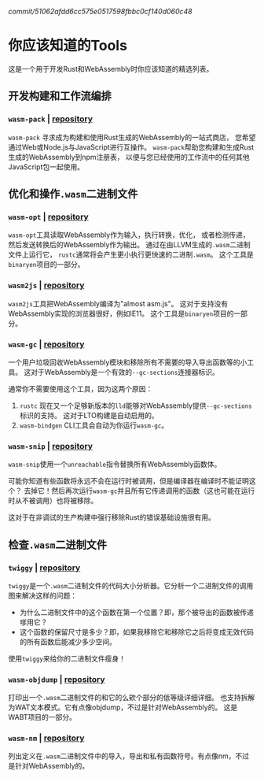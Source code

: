 *commit/51062afdd6cc575e0517598fbbc0cf140d060c48*

# 你应该知道的Tools

这是一个用于开发Rust和WebAssembly时你应该知道的精选列表。

## 开发构建和工作流编排

### `wasm-pack` | [repository](https://github.com/rustwasm/wasm-pack)

`wasm-pack` 寻求成为构建和使用Rust生成的WebAssembly的一站式商店，
您希望通过Web或Node.js与JavaScript进行互操作。
`wasm-pack`帮助您构建和生成Rust生成的WebAssembly到npm注册表，
以便与您已经使用的工作流中的任何其他JavaScript包一起使用。

## 优化和操作`.wasm`二进制文件

### `wasm-opt` | [repository](https://github.com/WebAssembly/binaryen)

`wasm-opt`工具读取WebAssembly作为输入，执行转换，优化，
或者检测传递，然后发送转换后的WebAssembly作为输出。
通过在由LLVM生成的`.wasm`二进制文件上运行它，
`rustc`通常将会产生更小执行更快速的二进制`.wasm`。
这个工具是`binaryen`项目的一部分。

### `wasm2js` | [repository](https://github.com/WebAssembly/binaryen)

`wasm2js`工具把WebAssembly编译为"almost asm.js"。
这对于支持没有WebAssembly实现的浏览器很好，例如IE11。
这个工具是`binaryen`项目的一部分。

### `wasm-gc` | [repository](https://github.com/alexcrichton/wasm-gc)

一个用户垃圾回收WebAssembly模块和移除所有不需要的导入导出函数等的小工具。
这对于WebAssembly是一个有效的`--gc-sections`连接器标识。

通常你不需要使用这个工具，因为这两个原因：

1. `rustc` 现在又一个足够新版本的`lld`能够对WebAssembly提供`--gc-sections`标识的支持。 
    这对于LTO构建是自动启用的。
2. `wasm-bindgen` CLI工具会自动为你运行`wasm-gc`。

### `wasm-snip` | [repository](https://github.com/rustwasm/wasm-snip)

`wasm-snip`使用一个`unreachable`指令替换所有WebAssembly函数体。

可能你知道有些函数将永远不会在运行时被调用，但是编译器在编译时不能证明这个？
去掉它！然后再次运行`wasm-gc`并且所有它传递调用的函数（这也可能在运行时从不被调用）也将被移除。

这对于在非调试的生产构建中强行移除Rust的错误基础设施很有用。

## 检查`.wasm`二进制文件

### `twiggy` | [repository](https://github.com/rustwasm/twiggy)

`twiggy`是一个`.wasm`二进制文件的代码大小分析器。它分析一个二进制文件的调用图来解决这样的问题：

* 为什么二进制文件中的这个函数在第一个位置？即，那个被导出的函数被传递嗲用它？
* 这个函数的保留尺寸是多少？即，如果我移除它和移除它之后将变成无效代码的所有函数后能减少多少空间。

使用`twiggy`来给你的二进制文件瘦身！

### `wasm-objdump` | [repository](https://github.com/WebAssembly/wabt)

打印出一个`.wasm`二进制文件的和它的么欸个部分的低等级详细详细。
也支持拆解为WAT文本模式。它有点像objdump，不过是针对WebAssembly的。
这是WABT项目的一部分。

### `wasm-nm` | [repository](https://github.com/fitzgen/wasm-nm)

列出定义在`.wasm`二进制文件中的导入，导出和私有函数符号。有点像nm，不过是针对WebAssembly的。

